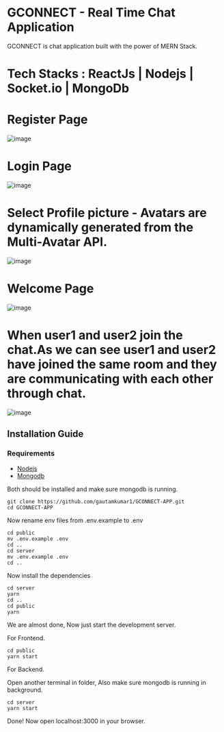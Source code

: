 # GCONNECT - Real Time Chat Application 
GCONNECT is chat application built with the power of MERN Stack.

# Tech Stacks : ReactJs | Nodejs | Socket.io | MongoDb

# Register Page
![image](https://github.com/gautamkumar1/GCONNECT-APP/assets/91417015/a58fdab5-5775-456f-8baf-20a89c28b0e8)
# Login Page
![image](https://github.com/gautamkumar1/GCONNECT-APP/assets/91417015/9ef1f12f-1978-4bad-814d-9bd61bae332e)
# Select Profile picture - Avatars are dynamically generated from the Multi-Avatar API.
![image](https://github.com/gautamkumar1/GCONNECT-APP/assets/91417015/8e625fa3-b0a9-4fbf-884d-bd67dec4acba)
# Welcome Page 
![image](https://github.com/gautamkumar1/GCONNECT-APP/assets/91417015/3ac6e3e5-057f-4d59-a976-aa4fe3fc0d29)
# When user1 and user2 join the chat.As we can see user1 and user2 have joined the same room and they are communicating with each other through chat.
![image](https://github.com/gautamkumar1/GCONNECT-APP/assets/91417015/9cf7fa79-8755-4cbd-baa9-1452b6b82b88)



## Installation Guide

### Requirements
- [Nodejs](https://nodejs.org/en/download)
- [Mongodb](https://www.mongodb.com/docs/manual/administration/install-community/)

Both should be installed and make sure mongodb is running.

```shell
git clone https://github.com/gautamkumar1/GCONNECT-APP.git
cd GCONNECT-APP
```
Now rename env files from .env.example to .env
```shell
cd public
mv .env.example .env
cd ..
cd server
mv .env.example .env
cd ..
```

Now install the dependencies
```shell
cd server
yarn
cd ..
cd public
yarn
```
We are almost done, Now just start the development server.

For Frontend.
```shell
cd public
yarn start
```
For Backend.

Open another terminal in folder, Also make sure mongodb is running in background.
```shell
cd server
yarn start
```

Done! Now open localhost:3000 in your browser.

